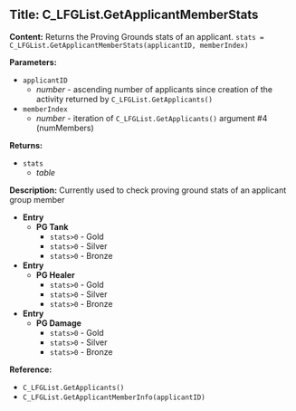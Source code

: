 ## Title: C_LFGList.GetApplicantMemberStats

**Content:**
Returns the Proving Grounds stats of an applicant.
`stats = C_LFGList.GetApplicantMemberStats(applicantID, memberIndex)`

**Parameters:**
- `applicantID`
  - *number* - ascending number of applicants since creation of the activity returned by `C_LFGList.GetApplicants()`
- `memberIndex`
  - *number* - iteration of `C_LFGList.GetApplicants()` argument #4 (numMembers)

**Returns:**
- `stats`
  - *table*

**Description:**
Currently used to check proving ground stats of an applicant group member
- **Entry**
  - **PG Tank**
    - `stats>0` - Gold
    - `stats>0` - Silver
    - `stats>0` - Bronze
- **Entry**
  - **PG Healer**
    - `stats>0` - Gold
    - `stats>0` - Silver
    - `stats>0` - Bronze
- **Entry**
  - **PG Damage**
    - `stats>0` - Gold
    - `stats>0` - Silver
    - `stats>0` - Bronze

**Reference:**
- `C_LFGList.GetApplicants()`
- `C_LFGList.GetApplicantMemberInfo(applicantID)`